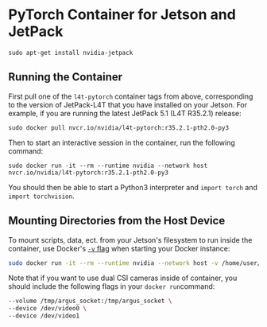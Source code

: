# PyTorch Container for Jetson and JetPack

`sudo apt-get install nvidia-jetpack`

## Running the Container

First pull one of the `l4t-pytorch` container tags from above, corresponding to the version of JetPack-L4T that you have installed on your Jetson. For example, if you are running the latest JetPack 5.1 (L4T R35.2.1) release:

```
sudo docker pull nvcr.io/nvidia/l4t-pytorch:r35.2.1-pth2.0-py3
```

Then to start an interactive session in the container, run the following command:

```
sudo docker run -it --rm --runtime nvidia --network host nvcr.io/nvidia/l4t-pytorch:r35.2.1-pth2.0-py3
```

You should then be able to start a Python3 interpreter and `import torch` and `import torchvision`.

## Mounting Directories from the Host Device

To mount scripts, data, ect. from your Jetson's filesystem to run inside the container, use Docker's [`-v` flag](https://docs.docker.com/storage/bind-mounts/) when starting your Docker instance:

```bash
sudo docker run -it --rm --runtime nvidia --network host -v /home/user/project:/location/in/container nvcr.io/nvidia/l4t-pytorch:r35.2.1-pth2.0-py3
```

Note that if you want to use dual CSI cameras inside of container, you should include the following flags in your `docker run`command:

```bash
--volume /tmp/argus_socket:/tmp/argus_socket \
--device /dev/video0 \
--device /dev/video1
```